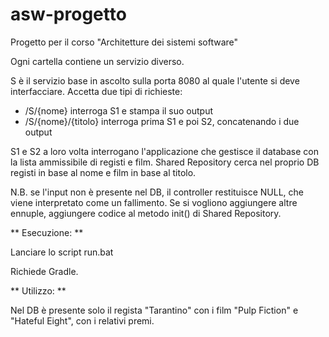 # asw-progetto
Progetto per il corso "Architetture dei sistemi software"

Ogni cartella contiene un servizio diverso.

S è il servizio base in ascolto sulla porta 8080 al quale l'utente si deve interfacciare. Accetta due tipi di richieste:
- /S/{nome} interroga S1 e stampa il suo output
- /S/{nome}/{titolo} interroga prima S1 e poi S2, concatenando i due output

S1 e S2 a loro volta interrogano l'applicazione che gestisce il database con la lista ammissibile di registi e film.
Shared Repository cerca nel proprio DB registi in base al nome e film in base al titolo.

N.B. se l'input non è presente nel DB, il controller restituisce NULL, che viene interpretato come un fallimento. Se si vogliono aggiungere altre ennuple, aggiungere codice al metodo init() di Shared Repository.



** Esecuzione: **

Lanciare lo script run.bat

Richiede Gradle.



** Utilizzo: **

Nel DB è presente solo il regista "Tarantino" con i film "Pulp Fiction" e "Hateful Eight", con i relativi premi.
